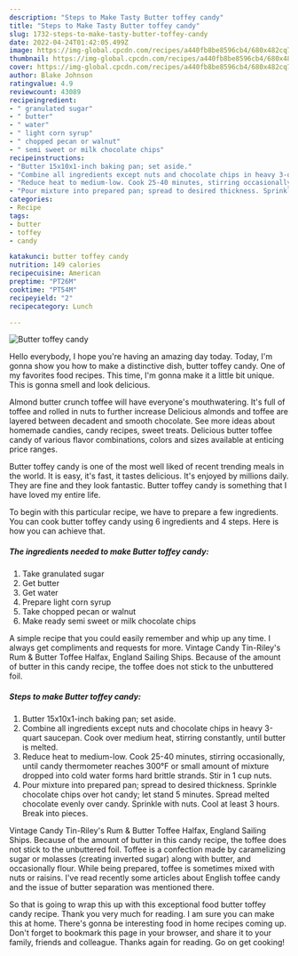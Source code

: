 ```yaml
---
description: "Steps to Make Tasty Butter toffey candy"
title: "Steps to Make Tasty Butter toffey candy"
slug: 1732-steps-to-make-tasty-butter-toffey-candy
date: 2022-04-24T01:42:05.499Z
image: https://img-global.cpcdn.com/recipes/a440fb8be8596cb4/680x482cq70/butter-toffey-candy-recipe-main-photo.jpg
thumbnail: https://img-global.cpcdn.com/recipes/a440fb8be8596cb4/680x482cq70/butter-toffey-candy-recipe-main-photo.jpg
cover: https://img-global.cpcdn.com/recipes/a440fb8be8596cb4/680x482cq70/butter-toffey-candy-recipe-main-photo.jpg
author: Blake Johnson
ratingvalue: 4.9
reviewcount: 43089
recipeingredient:
- " granulated sugar"
- " butter"
- " water"
- " light corn syrup"
- " chopped pecan or walnut"
- " semi sweet or milk chocolate chips"
recipeinstructions:
- "Butter 15x10x1-inch baking pan; set aside."
- "Combine all ingredients except nuts and chocolate chips in heavy 3-quart saucepan. Cook over medium heat, stirring constantly, until butter is melted."
- "Reduce heat to medium-low. Cook 25-40 minutes, stirring occasionally, until candy thermometer reaches 300°F or small amount of mixture dropped into cold water forms hard brittle strands. Stir in 1 cup nuts."
- "Pour mixture into prepared pan; spread to desired thickness. Sprinkle chocolate chips over hot candy; let stand 5 minutes. Spread melted chocolate evenly over candy. Sprinkle with nuts. Cool at least 3 hours. Break into pieces."
categories:
- Recipe
tags:
- butter
- toffey
- candy

katakunci: butter toffey candy 
nutrition: 149 calories
recipecuisine: American
preptime: "PT26M"
cooktime: "PT54M"
recipeyield: "2"
recipecategory: Lunch

---
```



![Butter toffey candy](https://img-global.cpcdn.com/recipes/a440fb8be8596cb4/680x482cq70/butter-toffey-candy-recipe-main-photo.jpg)

Hello everybody, I hope you're having an amazing day today. Today, I'm gonna show you how to make a distinctive dish, butter toffey candy. One of my favorites food recipes. This time, I'm gonna make it a little bit unique. This is gonna smell and look delicious.

Almond butter crunch toffee will have everyone&#39;s mouthwatering. It&#39;s full of toffee and rolled in nuts to further increase Delicious almonds and toffee are layered between decadent and smooth chocolate. See more ideas about homemade candies, candy recipes, sweet treats. Delicious butter toffee candy of various flavor combinations, colors and sizes available at enticing price ranges.

Butter toffey candy is one of the most well liked of recent trending meals in the world. It is easy, it's fast, it tastes delicious. It's enjoyed by millions daily. They are fine and they look fantastic. Butter toffey candy is something that I have loved my entire life.


To begin with this particular recipe, we have to prepare a few ingredients. You can cook butter toffey candy using 6 ingredients and 4 steps. Here is how you can achieve that.

<!--inarticleads1-->

##### The ingredients needed to make Butter toffey candy:

1. Take  granulated sugar
1. Get  butter
1. Get  water
1. Prepare  light corn syrup
1. Take  chopped pecan or walnut
1. Make ready  semi sweet or milk chocolate chips


A simple recipe that you could easily remember and whip up any time. I always get compliments and requests for more. Vintage Candy Tin-Riley&#39;s Rum &amp; Butter Toffee Halfax, England Sailing Ships. Because of the amount of butter in this candy recipe, the toffee does not stick to the unbuttered foil. 

<!--inarticleads2-->

##### Steps to make Butter toffey candy:

1. Butter 15x10x1-inch baking pan; set aside.
1. Combine all ingredients except nuts and chocolate chips in heavy 3-quart saucepan. Cook over medium heat, stirring constantly, until butter is melted.
1. Reduce heat to medium-low. Cook 25-40 minutes, stirring occasionally, until candy thermometer reaches 300°F or small amount of mixture dropped into cold water forms hard brittle strands. Stir in 1 cup nuts.
1. Pour mixture into prepared pan; spread to desired thickness. Sprinkle chocolate chips over hot candy; let stand 5 minutes. Spread melted chocolate evenly over candy. Sprinkle with nuts. Cool at least 3 hours. Break into pieces.


Vintage Candy Tin-Riley&#39;s Rum &amp; Butter Toffee Halfax, England Sailing Ships. Because of the amount of butter in this candy recipe, the toffee does not stick to the unbuttered foil. Toffee is a confection made by caramelizing sugar or molasses (creating inverted sugar) along with butter, and occasionally flour. While being prepared, toffee is sometimes mixed with nuts or raisins. I&#39;ve read recently some articles about English toffee candy and the issue of butter separation was mentioned there. 

So that is going to wrap this up with this exceptional food butter toffey candy recipe. Thank you very much for reading. I am sure you can make this at home. There's gonna be interesting food in home recipes coming up. Don't forget to bookmark this page in your browser, and share it to your family, friends and colleague. Thanks again for reading. Go on get cooking!
